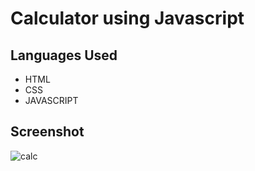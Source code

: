 # Calculator using Javascript
## Languages Used
* HTML
* CSS
* JAVASCRIPT

## Screenshot
![calc](https://github.com/Arjun-saji/Calculator-using-Javascript/assets/157756084/948e224b-b781-4d65-b650-31efc8704f1c)
